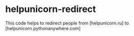 # helpunicorn-redirect

This code helps to redirect people from [helpunicorn.ru] to [helpunicorn.pythonanywhere.com]
